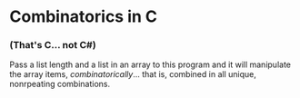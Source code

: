 # Combinatorics in C
### (That's C... not C#)

Pass a list length and a list in an array to this program and it will manipulate the array items, *combinatorically*... that is, combined in all unique, nonrpeating combinations.
